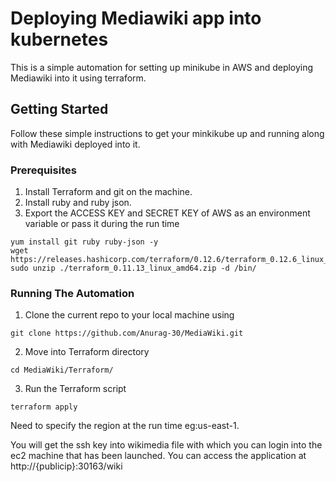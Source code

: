 # Deploying Mediawiki app into kubernetes
This is a simple automation for setting up minikube in AWS and deploying Mediawiki into it using terraform. 

## Getting Started

Follow these simple instructions to get your minkikube up and running along with Mediawiki deployed into it.

### Prerequisites
1. Install Terraform and git on the machine.
2. Install ruby and ruby json.
3. Export the ACCESS KEY and SECRET KEY of AWS as an environment variable or pass it during the run time
```
yum install git ruby ruby-json -y
wget https://releases.hashicorp.com/terraform/0.12.6/terraform_0.12.6_linux_amd64.zip
sudo unzip ./terraform_0.11.13_linux_amd64.zip -d /bin/

```


### Running The Automation

1. Clone the current repo to your local machine using 

```
git clone https://github.com/Anurag-30/MediaWiki.git

```
2. Move into Terraform directory

```
cd MediaWiki/Terraform/

```

3. Run the Terraform script

```
terraform apply

```
Need to specify the region at the run time eg:us-east-1.

You will get the ssh key into wikimedia file with which you can login into the ec2 machine that has been launched. You can access the application at http://{publicip}:30163/wiki
